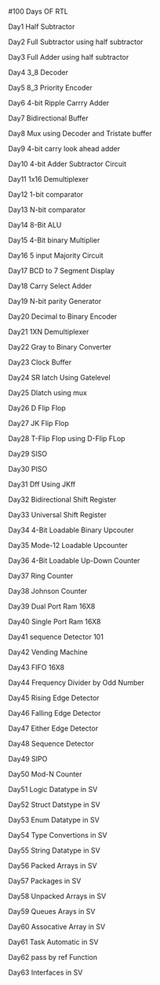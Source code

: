 #100 Days OF RTL

Day1 Half Subtractor

Day2 Full Subtractor using half subtractor

Day3 Full Adder using half subtractor

Day4 3_8 Decoder

Day5 8_3 Priority Encoder

Day6 4-bit Ripple Carrry Adder

Day7 Bidirectional Buffer

Day8 Mux using Decoder and Tristate buffer

Day9 4-bit carry look ahead adder

Day10 4-bit Adder Subtractor Circuit

Day11 1x16 Demultiplexer

Day12 1-bit comparator

Day13 N-bit comparator

Day14 8-Bit ALU

Day15 4-Bit binary Multiplier

Day16 5 input Majority Circuit

Day17 BCD to 7 Segment Display

Day18 Carry Select Adder

Day19 N-bit parity Generator

Day20 Decimal to Binary Encoder

Day21 1XN Demultiplexer

Day22 Gray to Binary Converter

Day23 Clock Buffer

Day24 SR latch Using Gatelevel 

Day25 Dlatch using mux

Day26 D Flip Flop

Day27 JK Flip Flop

Day28 T-Flip Flop using D-Flip FLop

Day29 SISO

Day30 PISO

Day31 Dff Using JKff

Day32 Bidirectional Shift Register

Day33 Universal Shift Register

Day34 4-Bit Loadable Binary Upcouter

Day35 Mode-12 Loadable Upcounter

Day36 4-Bit Loadable Up-Down Counter

Day37 Ring Counter

Day38 Johnson Counter

Day39 Dual Port Ram 16X8

Day40 Single Port Ram 16X8

Day41 sequence Detector 101

Day42 Vending Machine

Day43 FIFO 16X8

Day44 Frequency Divider by Odd Number

Day45 Rising Edge Detector

Day46 Falling Edge Detector

Day47 Either Edge Detector

Day48 Sequence Detector

Day49 SIPO

Day50 Mod-N Counter

Day51 Logic Datatype in SV

Day52 Struct Datstype in SV

Day53 Enum Datatype in SV

Day54 Type Convertions in SV

Day55 String Datatype in SV

Day56 Packed Arrays in SV

Day57 Packages in SV

Day58 Unpacked Arrays in SV

Day59 Queues Arays in SV

Day60 Assocative Array in SV

Day61 Task Automatic in SV

Day62 pass by ref Function

Day63 Interfaces in SV
